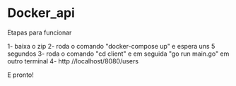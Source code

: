 # Docker_api
 
Etapas para funcionar 

1- baixa o zip
2- roda o comando "docker-compose up" e espera uns 5 segundos
3- roda o comando "cd client" e em seguida "go run main.go" em outro terminal
4- http //localhost/8080/users


E pronto!
